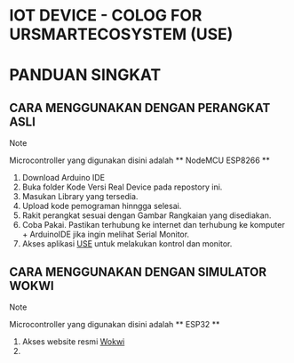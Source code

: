 # IOT DEVICE - COLOG FOR URSMARTECOSYSTEM (USE)

# PANDUAN SINGKAT

## CARA MENGGUNAKAN DENGAN PERANGKAT ASLI
> [!NOTE]
> Microcontroller yang digunakan disini adalah ** NodeMCU ESP8266 **

1. Download Arduino IDE
2. Buka folder Kode Versi Real Device pada repostory ini.
3. Masukan Library yang tersedia.
4. Upload kode pemograman hinngga selesai.
5. Rakit perangkat sesuai dengan Gambar Rangkaian yang disediakan.
6. Coba Pakai. Pastikan terhubung ke internet dan terhubung ke komputer + ArduinoIDE jika ingin melihat Serial Monitor.
7. Akses aplikasi [USE](https://ursmartecosystem.my.id) untuk melakukan kontrol dan monitor.

## CARA MENGGUNAKAN DENGAN SIMULATOR WOKWI
> [!NOTE]
> Microcontroller yang digunakan disini adalah ** ESP32 **

1. Akses website resmi [Wokwi](https://wokwi.com/)
2. 
